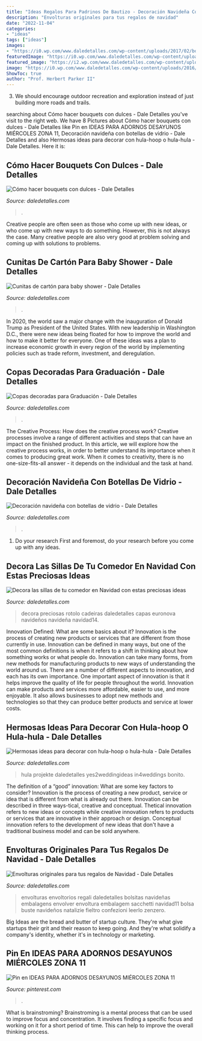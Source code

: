 ```yaml
---
title: "Ideas Regalos Para Padrinos De Bautizo - Decoración Navideña Con Botellas De Vidrio"
description: "Envolturas originales para tus regalos de navidad"
date: "2022-11-04"
categories:
- "ideas"
tags: ["ideas"]
images:
- "https://i0.wp.com/www.daledetalles.com/wp-content/uploads/2017/02/bouquet-con-dulces9.jpg"
featuredImage: "https://i0.wp.com/www.daledetalles.com/wp-content/uploads/2017/02/bouquet-con-dulces9.jpg"
featured_image: "https://i2.wp.com/www.daledetalles.com/wp-content/uploads/2017/03/cunitas-de-carton-para-baby-shower9.jpg?resize=549,732"
image: "https://i0.wp.com/www.daledetalles.com/wp-content/uploads/2016/09/sillas-decoradas-para-navidad14.jpg"
ShowToc: true
author: "Prof. Herbert Parker II"
---
```



3. We should encourage outdoor recreation and exploration instead of just building more roads and trails.

	

		
searching about Cómo hacer bouquets con dulces - Dale Detalles you've visit to the right web. We have 8 Pictures about Cómo hacer bouquets con dulces - Dale Detalles like Pin en IDEAS PARA ADORNOS DESAYUNOS MIÉRCOLES ZONA 11, Decoración navideña con botellas de vidrio - Dale Detalles and also Hermosas ideas para decorar con hula-hoop o hula-hula - Dale Detalles. Here it is:
		
    
## Cómo Hacer Bouquets Con Dulces - Dale Detalles

<img loading=lazy src="https://i0.wp.com/www.daledetalles.com/wp-content/uploads/2017/02/bouquet-con-dulces9.jpg" onerror="this.onerror=null;this.src='https://tse1.mm.bing.net/th?id=OIP.PZ0N9WgdFDRrcA_PURyt7wHaMY&amp;pid=15.1';" alt="Cómo hacer bouquets con dulces - Dale Detalles">

_Source: daledetalles.com_

>. 

	

Creative people are often seen as those who come up with new ideas, or who come up with new ways to do something. However, this is not always the case. Many creative people are also very good at problem solving and coming up with solutions to problems.

    
## Cunitas De Cartón Para Baby Shower - Dale Detalles

<img loading=lazy src="https://i2.wp.com/www.daledetalles.com/wp-content/uploads/2017/03/cunitas-de-carton-para-baby-shower9.jpg?resize=549,732" onerror="this.onerror=null;this.src='https://tse1.mm.bing.net/th?id=OIP.gNWOzzDtjoDEvJsbFfvdwAHaJ4&amp;pid=15.1';" alt="Cunitas de cartón para baby shower - Dale Detalles">

_Source: daledetalles.com_

>. 

	

In 2020, the world saw a major change with the inauguration of Donald Trump as President of the United States. With new leadership in Washington D.C., there were new ideas being floated for how to improve the world and how to make it better for everyone. One of these ideas was a plan to increase economic growth in every region of the world by implementing policies such as trade reform, investment, and deregulation.

    
## Copas Decoradas Para Graduación - Dale Detalles

<img loading=lazy src="https://i1.wp.com/www.daledetalles.com/wp-content/uploads/2016/04/copa-para-graduacion.jpg" onerror="this.onerror=null;this.src='https://tse3.mm.bing.net/th?id=OIP.CZR3Y778h1apvrGlqONE-gHaLH&amp;pid=15.1';" alt="Copas decoradas para Graduación - Dale Detalles">

_Source: daledetalles.com_

>. 

	

The Creative Process: How does the creative process work?
Creative processes involve a range of different activities and steps that can have an impact on the finished product. In this article, we will explore how the creative process works, in order to better understand its importance when it comes to producing great work.
When it comes to creativity, there is no one-size-fits-all answer - it depends on the individual and the task at hand.

    
## Decoración Navideña Con Botellas De Vidrio - Dale Detalles

<img loading=lazy src="https://i0.wp.com/www.daledetalles.com/wp-content/uploads/2017/09/botellas-de-vino-decoradas-para-navidad1.jpg?resize=550%2C955" onerror="this.onerror=null;this.src='https://tse4.mm.bing.net/th?id=OIP.vCZc4du71yXwKr_JTG451AHaM3&amp;pid=15.1';" alt="Decoración navideña con botellas de vidrio - Dale Detalles">

_Source: daledetalles.com_

>. 

	

1. Do your research First and foremost, do your research before you come up with any ideas.

    
## Decora Las Sillas De Tu Comedor En Navidad Con Estas Preciosas Ideas

<img loading=lazy src="https://i0.wp.com/www.daledetalles.com/wp-content/uploads/2016/09/sillas-decoradas-para-navidad14.jpg" onerror="this.onerror=null;this.src='https://tse1.mm.bing.net/th?id=OIP.3ng91LcADnhHvqBDZoYi9wHaKW&amp;pid=15.1';" alt="Decora las sillas de tu comedor en Navidad con estas preciosas ideas">

_Source: daledetalles.com_

>decora preciosas rotolo cadeiras daledetalles capas euronova navideños navideña navidad14. 

	

Innovation Defined: What are some basics about it?
Innovation is the process of creating new products or services that are different from those currently in use. Innovation can be defined in many ways, but one of the most common definitions is when it refers to a shift in thinking about how something works or what people do. Innovation can take many forms, from new methods for manufacturing products to new ways of understanding the world around us. There are a number of different aspects to innovation, and each has its own importance.
One important aspect of innovation is that it helps improve the quality of life for people throughout the world. Innovation can make products and services more affordable, easier to use, and more enjoyable. It also allows businesses to adopt new methods and technologies so that they can produce better products and service at lower costs.

    
## Hermosas Ideas Para Decorar Con Hula-hoop O Hula-hula - Dale Detalles

<img loading=lazy src="https://i1.wp.com/www.daledetalles.com/wp-content/uploads/2018/06/decoracion-con-hula-hula39.jpg?resize=564%2C564" onerror="this.onerror=null;this.src='https://tse3.mm.bing.net/th?id=OIP.0BofSCwtuqVxjZKUEVtWPAHaHa&amp;pid=15.1';" alt="Hermosas ideas para decorar con hula-hoop o hula-hula - Dale Detalles">

_Source: daledetalles.com_

>hula projekte daledetalles yes2weddingideas in4weddings bonito. 

	

The definition of a “good” innovation: What are some key factors to consider?
Innovation is the process of creating a new product, service or idea that is different from what is already out there. Innovation can be described in three ways-tical, creative and conceptual. Thetical innovation refers to new ideas or concepts while creative innovation refers to products or services that are innovative in their approach or design. Conceptual innovation refers to the development of new ideas that don't have a traditional business model and can be sold anywhere.

    
## Envolturas Originales Para Tus Regalos De Navidad - Dale Detalles

<img loading=lazy src="https://i2.wp.com/www.daledetalles.com/wp-content/uploads/2016/11/ideas-para-bolsas-de-navidad11.jpg" onerror="this.onerror=null;this.src='https://tse2.mm.bing.net/th?id=OIP.ehup9Fj99pdaiKstW9MPjwHaLG&amp;pid=15.1';" alt="Envolturas originales para tus regalos de Navidad - Dale Detalles">

_Source: daledetalles.com_

>envolturas envoltorios regali daledetalles bolsitas navideñas embalagens envolver envoltura embalagem sacchetti navidad11 bolsa buste navideños natalizie fieltro confezioni leerlo zenzero. 

	

Big Ideas are the bread and butter of startup culture. They're what give startups their grit and their reason to keep going. And they're what solidify a company's identity, whether it's in technology or marketing.

    
## Pin En IDEAS PARA ADORNOS DESAYUNOS MIÉRCOLES ZONA 11

<img loading=lazy src="https://i.pinimg.com/736x/56/48/28/564828802e165fc21c668eb687bf3b32.jpg" onerror="this.onerror=null;this.src='https://tse2.mm.bing.net/th?id=OIP.6j_g0-TGUr0uAPzg3E5GywHaJ3&amp;pid=15.1';" alt="Pin en IDEAS PARA ADORNOS DESAYUNOS MIÉRCOLES ZONA 11">

_Source: pinterest.com_

>. 

	

What is brainstroming?
Brainstroming is a mental process that can be used to improve focus and concentration. It involves finding a specific focus and working on it for a short period of time. This can help to improve the overall thinking process.

